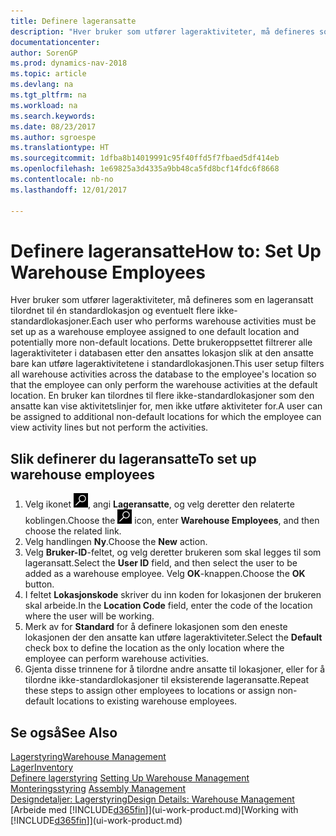 ```yaml
---
title: Definere lageransatte
description: "Hver bruker som utfører lageraktiviteter, må defineres som en lageransatt tilordnet til én standardlokasjon og eventuelt flere ikke-standardlokasjoner."
documentationcenter: 
author: SorenGP
ms.prod: dynamics-nav-2018
ms.topic: article
ms.devlang: na
ms.tgt_pltfrm: na
ms.workload: na
ms.search.keywords: 
ms.date: 08/23/2017
ms.author: sgroespe
ms.translationtype: HT
ms.sourcegitcommit: 1dfba8b14019991c95f40ffd5f7fbaed5df414eb
ms.openlocfilehash: 1e69825a3d4335a9bb48ca5fd8bcf14fdc6f8668
ms.contentlocale: nb-no
ms.lasthandoff: 12/01/2017

---
```

# <a name="how-to-set-up-warehouse-employees"></a><span data-ttu-id="d2705-103">Definere lageransatte</span><span class="sxs-lookup"><span data-stu-id="d2705-103">How to: Set Up Warehouse Employees</span></span>
<span data-ttu-id="d2705-104">Hver bruker som utfører lageraktiviteter, må defineres som en lageransatt tilordnet til én standardlokasjon og eventuelt flere ikke-standardlokasjoner.</span><span class="sxs-lookup"><span data-stu-id="d2705-104">Each user who performs warehouse activities must be set up as a warehouse employee assigned to one default location and potentially more non-default locations.</span></span> <span data-ttu-id="d2705-105">Dette brukeroppsettet filtrerer alle lageraktiviteter i databasen etter den ansattes lokasjon slik at den ansatte bare kan utføre lageraktivitetene i standardlokasjonen.</span><span class="sxs-lookup"><span data-stu-id="d2705-105">This user setup filters all warehouse activities across the database to the employee's location so that the employee can only perform the warehouse activities at the default location.</span></span> <span data-ttu-id="d2705-106">En bruker kan tilordnes til flere ikke-standardlokasjoner som den ansatte kan vise aktivitetslinjer for, men ikke utføre aktiviteter for.</span><span class="sxs-lookup"><span data-stu-id="d2705-106">A user can be assigned to additional non-default locations for which the employee can view activity lines but not perform the activities.</span></span>

## <a name="to-set-up-warehouse-employees"></a><span data-ttu-id="d2705-107">Slik definerer du lageransatte</span><span class="sxs-lookup"><span data-stu-id="d2705-107">To set up warehouse employees</span></span>  
1.  <span data-ttu-id="d2705-108">Velg ikonet ![Søk etter side eller rapport](media/ui-search/search_small.png "Søk etter side eller rapport"), angi **Lageransatte**, og velg deretter den relaterte koblingen.</span><span class="sxs-lookup"><span data-stu-id="d2705-108">Choose the ![Search for Page or Report](media/ui-search/search_small.png "Search for Page or Report icon") icon, enter **Warehouse Employees**, and then choose the related link.</span></span>  
2. <span data-ttu-id="d2705-109">Velg handlingen **Ny**.</span><span class="sxs-lookup"><span data-stu-id="d2705-109">Choose the **New** action.</span></span>  
3. <span data-ttu-id="d2705-110">Velg **Bruker-ID**-feltet, og velg deretter brukeren som skal legges til som lageransatt.</span><span class="sxs-lookup"><span data-stu-id="d2705-110">Select the **User ID** field, and then select the user to be added as a warehouse employee.</span></span> <span data-ttu-id="d2705-111">Velg **OK**-knappen.</span><span class="sxs-lookup"><span data-stu-id="d2705-111">Choose the **OK** button.</span></span>  
6.  <span data-ttu-id="d2705-112">I feltet **Lokasjonskode** skriver du inn koden for lokasjonen der brukeren skal arbeide.</span><span class="sxs-lookup"><span data-stu-id="d2705-112">In the **Location Code** field, enter the code of the location where the user will be working.</span></span>  
7.  <span data-ttu-id="d2705-113">Merk av for **Standard** for å definere lokasjonen som den eneste lokasjonen der den ansatte kan utføre lageraktiviteter.</span><span class="sxs-lookup"><span data-stu-id="d2705-113">Select the **Default** check box to define the location as the only location where the employee can perform warehouse activities.</span></span>  
8.  <span data-ttu-id="d2705-114">Gjenta disse trinnene for å tilordne andre ansatte til lokasjoner, eller for å tilordne ikke-standardlokasjoner til eksisterende lageransatte.</span><span class="sxs-lookup"><span data-stu-id="d2705-114">Repeat these steps to assign other employees to locations or assign non-default locations to existing warehouse employees.</span></span>  

## <a name="see-also"></a><span data-ttu-id="d2705-115">Se også</span><span class="sxs-lookup"><span data-stu-id="d2705-115">See Also</span></span>  
[<span data-ttu-id="d2705-116">Lagerstyring</span><span class="sxs-lookup"><span data-stu-id="d2705-116">Warehouse Management</span></span>](warehouse-manage-warehouse.md)  
[<span data-ttu-id="d2705-117">Lager</span><span class="sxs-lookup"><span data-stu-id="d2705-117">Inventory</span></span>](inventory-manage-inventory.md)  
<span data-ttu-id="d2705-118">[Definere lagerstyring](warehouse-setup-warehouse.md)   </span><span class="sxs-lookup"><span data-stu-id="d2705-118">[Setting Up Warehouse Management](warehouse-setup-warehouse.md)   </span></span>  
<span data-ttu-id="d2705-119">[Monteringsstyring](assembly-assemble-items.md)  </span><span class="sxs-lookup"><span data-stu-id="d2705-119">[Assembly Management](assembly-assemble-items.md)  </span></span>  
[<span data-ttu-id="d2705-120">Designdetaljer: Lagerstyring</span><span class="sxs-lookup"><span data-stu-id="d2705-120">Design Details: Warehouse Management</span></span>](design-details-warehouse-management.md)  
<span data-ttu-id="d2705-121">[Arbeide med [!INCLUDE[d365fin](includes/d365fin_md.md)]](ui-work-product.md)</span><span class="sxs-lookup"><span data-stu-id="d2705-121">[Working with [!INCLUDE[d365fin](includes/d365fin_md.md)]](ui-work-product.md)</span></span>  

